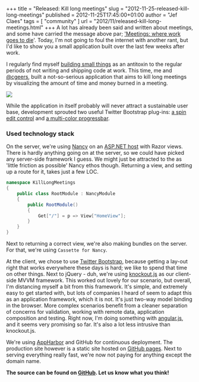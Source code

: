 +++
title = "Released: Kill long meetings"
slug = "2012-11-25-released-kill-long-meetings"
published = 2012-11-25T17:45:00+01:00
author = "Jef Claes"
tags = [ "community" ]
url = "2012/11/released-kill-long-meetings.html"
+++
A lot has already been said and written about meetings, and some have
carried the message above par; ['Meetings: where work goes to
die](http://www.codinghorror.com/blog/2012/02/meetings-where-work-goes-to-die.html)'.
Today, I'm not going to foul the internet with another rant, but I'd
like to show you a small application built over the last few weeks after
work.  
  
I regularly find myself [building small
things](http://www.jefclaes.be/2011/09/building-small-things.html) as an
antitoxin to the regular periods of not writing and shipping code at
work. This time, me and [@cgeers](http://twitter.com/cgeers), built a
not-so-serious application that aims to kill long meetings by
visualizing the amount of time and money burned in a meeting.  

[![](/post/images/thumbnails/2012-11-25-released-kill-long-meetings-killlongmeetings.PNG)](/post/images/2012-11-25-released-kill-long-meetings-killlongmeetings.PNG)

While the application in itself probably will never attract a
sustainable user base, development sprouted two useful Twitter Bootstrap
plug-ins: [a spin edit control](https://github.com/geersch/bootstrap-spinedit) and [a multi-color progressbar](https://github.com/geersch/bootstrap-progressbar).  
  
### Used technology stack

On the server, we're using [Nancy](http://nancyfx.org/) on an [ASP.NET host](https://github.com/NancyFx/Nancy/wiki/Hosting-nancy-with-asp.net) with Razor views. There is hardly anything going on at the server, so we could have picked any server-side framework I guess. We might just be attracted to the as 'little friction as possible' Nancy ethos though. Returning a view, and setting up a route for it, takes just a few LOC.

```csharp
namespace KillLongMeetings
{
    public class RootModule : NancyModule
    {
        public RootModule()
        {
            Get["/"] = p => View["HomeView"];
        }
    }
}
```

Next to returning a correct view, we're also making bundles on the
server. For that, we're using `Cassette for Nancy`.
  
At the client, we chose to use [Twitter Bootstrap](http://twitter.github.com/bootstrap/), because getting a lay-out right that works everywhere these days is hard; we like to spend that time on other things. Next to jQuery - duh, we're using [knockout.js](http://knockoutjs.com/) as our client-side MVVM framework. This worked out lovely for our scenario, but overall, I'm distancing
myself a bit from this framework. It's simple, and extremely easy to get started with, but lots of companies I heard of seem to adapt this as an application framework, which it is not. It's just two-way model binding in the browser. More complex scenarios benefit from a cleaner separation of concerns for validation, working with remote data, application composition and testing. Right now, I'm doing something with [angular.js](http://angularjs.org/), and it seems very promising so far. It's also a lot less intrusive than knockout.js.  
  
We're using [AppHarbor](https://appharbor.com/) and GitHub for
continuous deployment. The production site however is a static site
hosted on [GitHub pages](http://pages.github.com/). Next to serving
everything really fast, we're now not paying for anything except the
domain name.  
  
**The source can be found on [GitHub](https://github.com/JefClaes/KillLongMeetings). Let us know what
you think!**